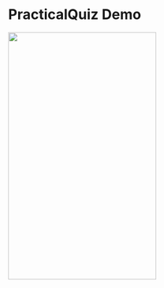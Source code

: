 # PracticalQuiz Demo

<img src="https://user-images.githubusercontent.com/25670178/39204666-114cbdba-4816-11e8-96c8-28dc3247c50d.gif" width="300" height="500">

